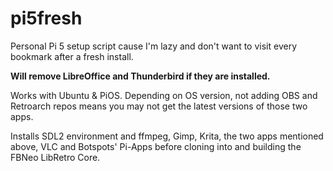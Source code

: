 # pi5fresh
Personal Pi 5 setup script cause I'm lazy and don't want to visit every bookmark after a fresh install.

**Will remove LibreOffice and Thunderbird if they are installed.**

Works with Ubuntu & PiOS.
Depending on OS version, not adding OBS and Retroarch repos means you may not get the latest versions of those two apps.

Installs SDL2 environment and ffmpeg, Gimp, Krita, the two apps mentioned above, VLC and Botspots' Pi-Apps before cloning into and building the FBNeo LibRetro Core.
